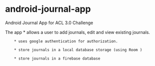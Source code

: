 # android-journal-app
Android Journal App for ACL 3.0 Challenge

The app
        * allows a user to add journals, edit and view existing journals.

        * uses google authentication for authorization.

        * store journals in a local database storage (using Room )

        * store journals in a firebase database




